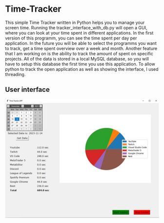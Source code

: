 # Time-Tracker

This simple Time Tracker written in Python helps you to manage your screen time.
Running the tracker_interface_with_db.py will open a GUI, where you can look at your time spent in different applications.
In the first version of this programm, you can see the time spent per day per application.
In the future you will be able to select the programms you want to track, get a time spent overview over a week and month.
Another feature that I am working on is the ability to track the amount of spent on specific projects.
All of the data is stored in a local MySQL database, so you will have to setup this database the first time you use this application.
To allow python to track the open application as well as showing the interface, I used threading.

## User interface
![UI Image](Tracker_UI.jpg)